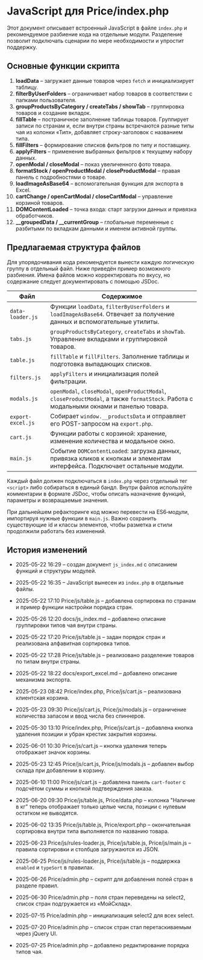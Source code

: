 # JavaScript для Price/index.php

Этот документ описывает встроенный JavaScript в файле `index.php` и рекомендуемое разбиение кода на отдельные модули. Разделение позволит подключать сценарии по мере необходимости и упростит поддержку.

## Основные функции скрипта

1. **loadData** – загружает данные товаров через `fetch` и инициализирует таблицу.
2. **filterByUserFolders** – ограничивает набор товаров в соответствии с папками пользователя.
3. **groupProductsByCategory / createTabs / showTab** – группировка товаров и создание вкладок.
4. **fillTable** – постраничное заполнение таблицы товаров. Группирует записи по странам и, если внутри страны встречаются разные типы чая из колонки «Тип», добавляет строку-заголовок с названием типа.
5. **fillFilters** – формирование списков фильтров по типу и поставщику.
6. **applyFilters** – применение выбранных фильтров к текущему набору данных.
7. **openModal / closeModal** – показ увеличенного фото товара.
8. **formatStock / openProductModal / closeProductModal** – правая панель с подробностями о товаре.
9. **loadImageAsBase64** – вспомогательная функция для экспорта в Excel.
10. **cartChange / openCartModal / closeCartModal** – управление корзиной товаров.
11. **DOMContentLoaded** – точка входа: старт загрузки данных и привязка обработчиков.
12. **__groupedData / __currentGroup** – глобальные переменные с разбитыми по вкладкам данными и именем активной группы.

## Предлагаемая структура файлов

Для упорядочивания кода рекомендуется вынести каждую логическую группу в отдельный файл. Ниже приведён пример возможного разбиения. Имена файлов можно корректировать по вкусу, но содержание следует документировать с помощью JSDoc.

| Файл | Содержимое |
|------|------------|
|`data-loader.js`|Функции `loadData`, `filterByUserFolders` и `loadImageAsBase64`. Отвечает за получение данных и вспомогательные утилиты.|
|`tabs.js`|`groupProductsByCategory`, `createTabs` и `showTab`. Управление вкладками и группировкой товаров.|
|`table.js`|`fillTable` и `fillFilters`. Заполнение таблицы и подготовка выпадающих списков.|
|`filters.js`|`applyFilters` и инициализация полей фильтрации.|
|`modals.js`|`openModal`, `closeModal`, `openProductModal`, `closeProductModal`, а также `formatStock`. Работа с модальными окнами и панелью товара.|
|`export-excel.js`|Собирает `window.__productsData` и отправляет его POST-запросом на `export.php`.|
|`cart.js`|Функции работы с корзиной: хранение, изменение количества и модальное окно.|
|`main.js`|Событие `DOMContentLoaded`: загрузка данных, привязка кликов к кнопкам и элементам интерфейса. Подключает остальные модули.|

Каждый файл должен подключаться в `index.php` через отдельный тег `<script>` либо собираться в единый бандл. Внутри файлов используйте комментарии в формате JSDoc, чтобы описать назначение функций, параметры и возвращаемые значения.

При дальнейшем рефакторинге код можно перевести на ES6‑модули, импортируя нужные функции в `main.js`. Важно сохранить существующие id и классы элементов, чтобы разметка и стили продолжили работать без изменений.

## История изменений

- 2025-05-22 16:29 – создан документ `js_index.md` с описанием функций и структуры модулей.
- 2025-05-22 16:35 – JavaScript вынесен из `index.php` в отдельные файлы.

- 2025-05-22 17:10 Price/js/table.js – добавлена сортировка по странам и пример функции настройки порядка стран.
- 2025-05-26 12:20 docs/js_index.md – добавлено описание группировки типов чая внутри страны.

- 2025-05-22 17:20 Price/js/table.js – задан порядок стран и реализована алфавитная сортировка типов.
- 2025-05-22 17:28 Price/js/table.js – реализовано разделение товаров по типам внутри страны.

- 2025-05-22 18:22 docs/export_excel.md – добавлено описание механизма экспорта.
- 2025-05-23 08:42 Price/index.php, Price/js/cart.js – реализована клиентская корзина.
- 2025-05-23 09:30 Price/js/cart.js, Price/js/modals.js – ограничение количества запасом и ввод числа без спиннеров.
- 2025-05-30 13:10 Price/index.php, Price/js/cart.js – добавлена кнопка удаления позиции и убран крестик закрытия корзины.
- 2025-06-01 10:30 Price/js/cart.js – кнопка удаления теперь отображает значок корзины.
- 2025-05-23 12:45 Price/js/cart.js, Price/js/modals.js – добавлен выбор склада при добавлении в корзину.
- 2025-06-10 11:00 Price/js/cart.js – добавлена панель `cart-footer` с подсчётом суммы
  и кнопкой подтверждения заказа.

- 2025-06-20 09:30 Price/js/table.js, Price/data.php – колонка "Наличие в кг" теперь
  отображает только целые числа, позиции с нулевым остатком не выводятся.

- 2025-06-02 13:35 Price/js/table.js, Price/export.php – окончательная сортировка
  внутри типа выполняется по названию товара.
- 2025-06-23 Price/js/rules-loader.js, Price/js/table.js, Price/js/main.js – правила сортировки и столбцов загружаются из JSON.
- 2025-06-25 Price/js/rules-loader.js, Price/js/table.js – поддержка `enabled` и `typeSort` в правилах.
- 2025-06-26 Price/admin.php – скрипт для добавления полей стран в разделе правил.
- 2025-06-30 Price/admin.php – поля стран переведены на select2, список стран подгружается из «МойСклад».




- 2025-07-15 Price/admin.php – инициализация select2 для всех select.
- 2025-07-20 Price/admin.php – список стран стал перетаскиваемым через jQuery UI.
- 2025-07-25 Price/admin.php – добавлено редактирование порядка типов чая.
